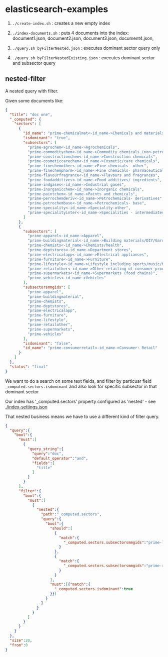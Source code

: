 # elasticsearch-examples

1. `./create-index.sh` : creates a new empty index

2. `./index-documents.sh` : puts 4 documents into the index: document1.json, document2.json, document3.json, document4.json, 

3. `./query.sh byFilterNested.json` : executes dominant sector query only

4. `./query.sh byFilterNestedExisting.json` : executes dominant sector and subsector query

## nested-filter

A nested query with filter.

Given some documents like:

```json
{
  "title": "doc one",
  "_computed": {
    "sectors": [
      {
        "id_name": "prime-chemicalmat<-id_name->Chemicals and materials",
        "isdominant": "true",
        "subsectors": [
          "prime-agrochem<-id_name->Agrochemicals",
          "prime-commoditychem<-id_name->Commodity chemicals (non-petrochemical)",
          "prime-constructionchem<-id_name->Construction chemicals",
          "prime-cosmeticcarechem<-id_name->Cosmetic/care chemicals",
          "prime-finechemother<-id_name->Fine chemicals- other",
          "prime-finechempharm<-id_name->Fine chemicals- pharmaceuticals",
          "prime-flavourfragrance<-id_name->Flavours and fragrances",
          "prime-foodadditives<-id_name->Food additives/ ingredients",
          "prime-indgases<-id_name->Industrial gases",
          "prime-inorganicchem<-id_name->Inorganic chemicals",
          "prime-paintchem<-id_name->Paints and chemicals",
          "prime-perrochemderiv<-id_name->Petrochemicals- derivatives",
          "prime-petrochembase<-id_name->Petrochemicals- base",
          "prime-speciality<-id_name->Speciality-other",
          "prime-specialityinter<-id_name->Specialities - intermediates"
        ]
      },
      {
        "subsectors": [
          "prime-apparel<-id_name->Apparel",
          "prime-buildingmaterial<-id_name->Building materials/DIY/Garden",
          "prime-chemists<-id_name->Chemists/health",
          "prime-deptstores<-id_name->Department stores",
          "prime-electricalapp<-id_name->Electrical appliances",
          "prime-furniture<-id_name->Furniture",
          "prime-lifestyle<-id_name->Lifestyle including sports/music/books etc",
          "prime-retailother<-id_name->Other retailing of consumer products and services",
          "prime-supermarkets<-id_name->Supermarkets (food chains)",
          "prime-vehicles<-id_name->Vehicles"
        ],
        "subsectorsmmgids": [
          "prime-apparel",
          "prime-buildingmaterial",
          "prime-chemists",
          "prime-deptstores",
          "prime-electricalapp",
          "prime-furniture",
          "prime-lifestyle",
          "prime-retailother",
          "prime-supermarkets",
          "prime-vehicles"
        ],
        "isdominant": "false",
        "id_name": "prime-consumerretail<-id_name->Consumer: Retail"
      }
    ]
  },
  "status": "final"
}
```

We want to do a search on some text fields, and filter by particuar field `_computed.sectors.isdominant` and also look for specific subsector in that dominant sector

Our index has '_computed.sectors' property configured as 'nested' - see [./index-settings.json](index-settings.json)

That nested business means we have to use a different kind of filter query.


```json
{
  "query":{
    "bool":{
      "must":[
        {
          "query_string":{
            "query":"doc",
            "default_operator":"and",
            "fields":[
              "title"
            ]
          }
        }
      ],
      "filter":{
        "bool":{
          "must":[
            {
              "nested":{
                "path":"_computed.sectors",
                "query":{
                  "bool":{
                    "should":[
                      {
                        "match":{
                          "_computed.sectors.subsectorsmmgids":"prime-lifestyle"
                        }
                      },
                      {
                        "match":{
                          "_computed.sectors.subsectorsmmgids":"prime-retailother"
                        }
                      }
                    ],
                    "must":[{"match":{
                      "_computed.sectors.isdominant":true
                    }}]
                  }
                }
              }
            }
          ]
        }
      }
    }
  },
  "size":20,
  "from":0
}

```

